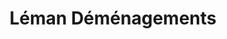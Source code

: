 ---
title: "Léman Déménagements"
url: /bons-en-chablais/leman-demenagements/
shop: location de stockage
---